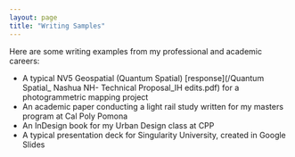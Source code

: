 ```yaml
---
layout: page
title: "Writing Samples"
---
```

Here are some writing examples from my professional and academic careers:
<ul>
<li>A typical NV5 Geospatial (Quantum Spatial) [response](/Quantum Spatial_ Nashua NH- Technical Proposal_IH edits.pdf) for a photogrammetric mapping project</li>
<li>An academic paper conducting a light rail study written for my masters program at Cal Poly Pomona</li>
<li>An InDesign book for my Urban Design class at CPP</li>
<li>A typical presentation deck for Singularity University, created in Google Slides</li>
</ul>
